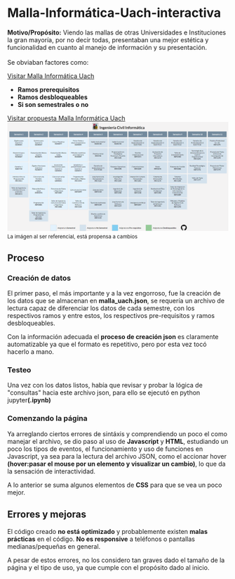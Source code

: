 # Malla-Informática-Uach-interactiva
<p><b>Motivo/Propósito:</b> Viendo las mallas de otras Universidades e Instituciones la gran mayoría, por no decir todas, presentaban una mejor estética y funcionalidad en cuanto al manejo de información y su presentación.<br><br>Se obviaban factores como:</p>
<a href="https://www.uach.cl/dw/admision/plandeestudio.php?car=1708">Visitar Malla Informática Uach<a>
<ul>
  <li><strong>Ramos prerequisitos</strong></li>
  <li><strong>Ramos desbloqueables</strong></li>
  <li><strong>Si son semestrales o no</strong></li>
</ul>

<a href="https://alexbgh1.github.io/malla-informatica-uach/web/">Visitar propuesta Malla Informática Uach</a>
<img src="https://github.com/alexbgh1/malla-informatica-uach/blob/main/img_README/img_muestra.png?raw=true">
<small>La imágen al ser referencial, está propensa a cambios</small>
<h2>Proceso</h2>
<h3>Creación de datos</h3>
<p>El primer paso, el más importante y a la vez engorroso, fue la creación de los datos que se almacenan en <b>malla_uach.json</b>, se requería un archivo de lectura capaz de diferenciar los datos de cada semestre, con los respectivos ramos y entre estos, los respectivos pre-requisitos y ramos desbloqueables.</p>
<p>Con la información adecuada el <b>proceso de creación json</b> es claramente automatizable ya que el formato es repetitivo, pero por esta vez tocó hacerlo a mano.</p>
<h3>Testeo</h3>
<p>Una vez con los datos listos, había que revisar y probar la lógica de "consultas" hacia este archivo json, para ello se ejecutó en python jupyter<b>(.ipynb)</b></p>
<h3>Comenzando la página</h3>
<p>Ya arreglando ciertos errores de sintáxis y comprendiendo un poco el como manejar el archivo, se dio paso al uso de <b>Javascript</b> y <b>HTML</b>, estudiando un poco los tipos de eventos, el funcionamiento y uso de funciones en Javascript, ya sea para la lectura del archivo JSON, como el accionar hover <b>(hover:pasar el mouse por un elemento y visualizar un cambio)</b>, lo que da la sensación de interactividad.</p>
<p>A lo anterior se suma algunos elementos de <b>CSS</b> para que se vea un poco mejor.</p>

<h2>Errores y mejoras</h2>
<p>El código creado <b>no está optimizado</b> y probablemente existen <b>malas prácticas</b> en el código. <b>No es responsive</b> a teléfonos o pantallas medianas/pequeñas en general.</p>
<p>A pesar de estos errores, no los considero tan graves dado el tamaño de la página y el tipo de uso, ya que cumple con el propósito dado al inicio.</p>
